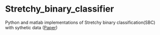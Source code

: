 # Stretchy_binary_classifier

Python and  matlab implementations of Stretchy binary classification(SBC) with sythetic data    ([Paper](https://www.sciencedirect.com/science/article/abs/pii/S0893608017302290))

